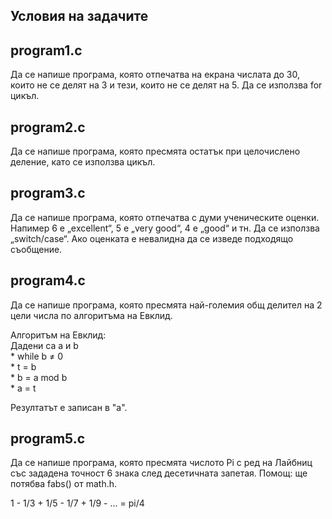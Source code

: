 
## Условия на задачите

## program1.c 

Да се напише програма, която отпечатва на екрана числата до 30, които не се делят на 3
и тези, които не се делят на 5. Да се използва for цикъл.

## program2.c 

Да се напише програма, която пресмята остатък при целочислено деление, като се използва цикъл.

## program3.c

Да се напише програма, която отпечатва с думи ученическите оценки. Напимер 6 е „еxcellent“, 5 е „very good“, 
4 е „good“ и тн. Да се използва „switch/case“. Ако оценката е невалидна да се изведе подходящо съобщение.

## program4.c

Да се напише програма, която пресмята най-големия общ делител на 2 цели числа по алгоритъма на Евклид.

Алгоритъм на Евклид: <br />
	Дадени са a и b  <br />
			* while b ≠ 0	 <br />
			* t = b 	 <br />
			* b = a mod b <br />
			* a = t <br />

Резултатът е записан в "a".

## program5.c

Да се напише програма, която пресмята числото Pi с ред на Лайбниц със зададена точност 6 знака след десетичната запетая.
Помощ: ще потябва fabs() от math.h.

1 - 1/3 + 1/5 - 1/7 + 1/9 - ... = pi/4
